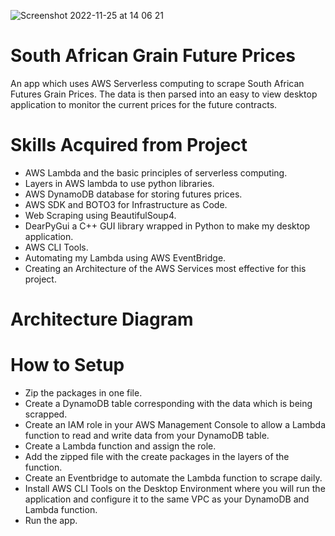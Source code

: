 ![Screenshot 2022-11-25 at 14 06 21](https://user-images.githubusercontent.com/58882596/203982916-a8304712-8a99-46f2-8642-5ce1ce0e6518.png)

# South African Grain Future Prices 

An app which uses AWS Serverless computing to scrape South African Futures Grain Prices. The data is then parsed into an easy to view desktop application to monitor the current prices for the future contracts. 

# Skills Acquired from Project 

- AWS Lambda and the basic principles of serverless computing.
- Layers in AWS lambda to use python libraries. 
- AWS DynamoDB database for storing futures prices.
- AWS SDK and BOTO3 for Infrastructure as Code.
- Web Scraping using BeautifulSoup4.
- DearPyGui a C++ GUI library wrapped in Python to make my desktop application. 
- AWS CLI Tools.
- Automating my Lambda using AWS EventBridge.
- Creating an Architecture of the AWS Services most effective for this project.

# Architecture Diagram

# How to Setup 

- Zip the packages in one file.
- Create a DynamoDB table corresponding with the data which is being scrapped.
- Create an IAM role in your AWS Management Console to allow a Lambda function to read and write data from your DynamoDB table.
- Create a Lambda function and assign the role.
- Add the zipped file with the create packages in the layers of the function. 
- Create an Eventbridge to automate the Lambda function to scrape daily.
- Install AWS CLI Tools on the Desktop Environment where you will run the application and configure it to the same VPC as your DynamoDB and Lambda function.
- Run the app. 
